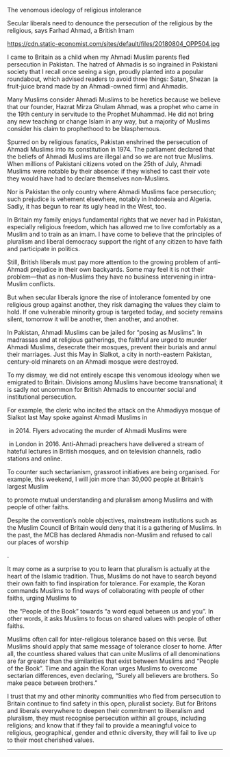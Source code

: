 The venomous ideology of religious intolerance

Secular liberals need to denounce the persecution of the religious by the religious, says Farhad Ahmad, a British Imam

https://cdn.static-economist.com/sites/default/files/20180804_OPP504.jpg

I came to Britain as a child when my Ahmadi Muslim parents fled persecution in Pakistan. The hatred of Ahmadis is so ingrained in Pakistani society that I recall once seeing a sign, proudly planted into a popular roundabout, which advised readers to avoid three things: Satan, Shezan (a fruit-juice brand made by an Ahmadi-owned firm) and Ahmadis. 

Many Muslims consider Ahmadi Muslims to be heretics because we believe that our founder, Hazrat Mirza Ghulam Ahmad, was a prophet who came in the 19th century in servitude to the Prophet Muhammad. He did not bring any new teaching or change Islam in any way, but a majority of Muslims consider his claim to prophethood to be blasphemous.

Spurred on by religious fanatics, Pakistan enshrined the persecution of Ahmadi Muslims into its constitution in 1974. The parliament declared that the beliefs of Ahmadi Muslims are illegal and so we are not true Muslims. When millions of Pakistani citizens voted on the 25th of July, Ahmadi Muslims were notable by their absence: if they wished to cast their vote they would have had to declare themselves non-Muslims.

Nor is Pakistan the only country where Ahmadi Muslims face persecution; such prejudice is vehement elsewhere, notably in Indonesia and Algeria. Sadly, it has begun to rear its ugly head in the West, too.

In Britain my family enjoys fundamental rights that we never had in Pakistan, especially religious freedom, which has allowed me to live comfortably as a Muslim and to train as an imam. I have come to believe that the principles of pluralism and liberal democracy support the right of any citizen to have faith and participate in politics.

Still, British liberals must pay more attention to the growing problem of anti-Ahmadi prejudice in their own backyards. Some may feel it is not their problem—that as non-Muslims they have no business intervening in intra-Muslim conflicts. 

But when secular liberals ignore the rise of intolerance fomented by one religious group against another, they risk damaging the values they claim to hold. If one vulnerable minority group is targeted today, and society remains silent, tomorrow it will be another, then another, and another.    

In Pakistan, Ahmadi Muslims can be jailed for “posing as Muslims”. In madrassas and at religious gatherings, the faithful are urged to murder Ahmadi Muslims, desecrate their mosques, prevent their burials and annul their marriages. Just this May in Sialkot, a city in north-eastern Pakistan, century-old minarets on an Ahmadi mosque were destroyed.

To my dismay, we did not entirely escape this venomous ideology when we emigrated to Britain. Divisions among Muslims have become transnational; it is sadly not uncommon for British Ahmadis to encounter social and institutional persecution. 

For example, the cleric who incited the attack on the Ahmadiyya mosque of Sialkot last May spoke against Ahmadi Muslims in 

 in 2014. Flyers advocating the murder of Ahmadi Muslims were 

 in London in 2016. Anti-Ahmadi preachers have delivered a stream of hateful lectures in British mosques, and on television channels, radio stations and online.

To counter such sectarianism, grassroot initiatives are being organised. For example, this weekend, I will join more than 30,000 people at Britain’s largest Muslim 

 to promote mutual understanding and pluralism among Muslims and with people of other faiths. 

Despite the convention’s noble objectives, mainstream institutions such as the Muslim Council of Britain would deny that it is a gathering of Muslims. In the past, the MCB has declared Ahmadis non-Muslim and refused to call our places of worship 

. 

It may come as a surprise to you to learn that pluralism is actually at the heart of the Islamic tradition. Thus, Muslims do not have to search beyond their own faith to find inspiration for tolerance. For example, the Koran commands Muslims to find ways of collaborating with people of other faiths, urging Muslims to 

 the “People of the Book” towards “a word equal between us and you”. In other words, it asks Muslims to focus on shared values with people of other faiths. 

Muslims often call for inter-religious tolerance based on this verse. But Muslims should apply that same message of tolerance closer to home. After all, the countless shared values that can unite Muslims of all denominations are far greater than the similarities that exist between Muslims and “People of the Book”. Time and again the Koran urges Muslims to overcome sectarian differences, even declaring, “Surely all believers are brothers. So make peace between brothers.”

I trust that my and other minority communities who fled from persecution to Britain continue to find safety in this open, pluralist society. But for Britons and liberals everywhere to deepen their commitment to liberalism and pluralism, they must recognise persecution within all groups, including religions; and know that if they fail to provide a meaningful voice to religious, geographical, gender and ethnic diversity, they will fail to live up to their most cherished values.

_________